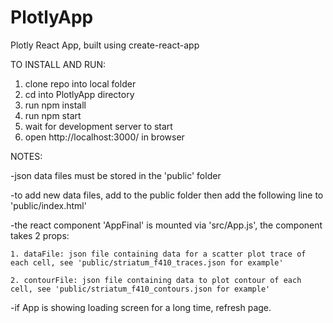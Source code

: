 # PlotlyApp
Plotly React App, built using create-react-app

TO INSTALL AND RUN:
1. clone repo into local folder
2. cd into PlotlyApp directory
2. run npm install
3. run npm start
4. wait for development server to start
5. open http://localhost:3000/ in browser

NOTES:

-json data files must be stored in the 'public' folder

-to add new data files, add to the public folder then add the following line to 'public/index.html' <link rel="application/json" href="%PUBLIC_URL%/[name_of_file].json">

-the react component 'AppFinal' is mounted via 'src/App.js', the component takes 2 props:
    
    1. dataFile: json file containing data for a scatter plot trace of each cell, see 'public/striatum_f410_traces.json for example'
    
    2. contourFile: json file containing data to plot contour of each cell, see 'public/striatum_f410_contours.json for example'

-if App is showing loading screen for a long time, refresh page.
